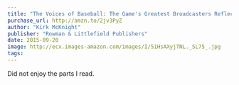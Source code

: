 ```yaml
---
title: "The Voices of Baseball: The Game's Greatest Broadcasters Reflect on America's Pastime"
purchase_url: http://amzn.to/2jv3PyZ
author: "Kirk McKnight"
publisher: "Rowman & Littlefield Publishers"
date: 2015-09-20
image: http://ecx.images-amazon.com/images/I/51HsAXyjTNL._SL75_.jpg
tags:
---
```


Did not enjoy the parts I read.
